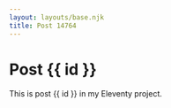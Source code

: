 ```yaml
---
layout: layouts/base.njk
title: Post 14764
---
```


# Post {{ id }}

This is post {{ id }} in my Eleventy project.
